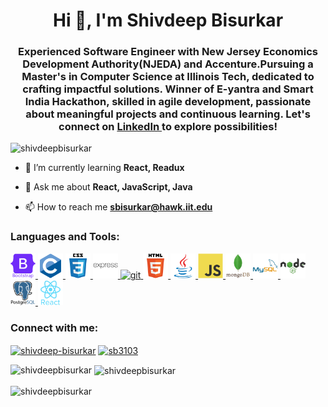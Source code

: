 <h1 align="center">Hi 👋, I'm Shivdeep Bisurkar</h1>
<h3 align="center">Experienced Software Engineer with New Jersey Economics Development Authority(NJEDA) and Accenture.Pursuing a Master's in Computer Science at Illinois Tech, dedicated to crafting impactful solutions. Winner of E-yantra and Smart India Hackathon, skilled in agile development, passionate about meaningful projects and continuous learning. Let's connect on <a href="https://www.linkedin.com/in/shivdeep-bisurkar/">LinkedIn </a> to explore possibilities!</h3>

<p align="left"> <img src="https://komarev.com/ghpvc/?username=shivdeepbisurkar&label=Profile%20views&color=0e75b6&style=flat" alt="shivdeepbisurkar" /> </p>

- 🌱 I’m currently learning **React, Readux**

- 💬 Ask me about **React, JavaScript, Java**

- 📫 How to reach me **sbisurkar@hawk.iit.edu**


<h3 align="left">Languages and Tools:</h3>
<p align="left"> <a href="https://getbootstrap.com" target="_blank" rel="noreferrer"> <img src="https://raw.githubusercontent.com/devicons/devicon/master/icons/bootstrap/bootstrap-plain-wordmark.svg" alt="bootstrap" width="40" height="40"/> </a> <a href="https://www.cprogramming.com/" target="_blank" rel="noreferrer"> <img src="https://raw.githubusercontent.com/devicons/devicon/master/icons/c/c-original.svg" alt="c" width="40" height="40"/> </a> <a href="https://www.w3schools.com/css/" target="_blank" rel="noreferrer"> <img src="https://raw.githubusercontent.com/devicons/devicon/master/icons/css3/css3-original-wordmark.svg" alt="css3" width="40" height="40"/> </a> <a href="https://expressjs.com" target="_blank" rel="noreferrer"> <img src="https://raw.githubusercontent.com/devicons/devicon/master/icons/express/express-original-wordmark.svg" alt="express" width="40" height="40"/> </a> <a href="https://git-scm.com/" target="_blank" rel="noreferrer"> <img src="https://www.vectorlogo.zone/logos/git-scm/git-scm-icon.svg" alt="git" width="40" height="40"/> </a> <a href="https://www.w3.org/html/" target="_blank" rel="noreferrer"> <img src="https://raw.githubusercontent.com/devicons/devicon/master/icons/html5/html5-original-wordmark.svg" alt="html5" width="40" height="40"/> </a> <a href="https://www.java.com" target="_blank" rel="noreferrer"> <img src="https://raw.githubusercontent.com/devicons/devicon/master/icons/java/java-original.svg" alt="java" width="40" height="40"/> </a> <a href="https://developer.mozilla.org/en-US/docs/Web/JavaScript" target="_blank" rel="noreferrer"> <img src="https://raw.githubusercontent.com/devicons/devicon/master/icons/javascript/javascript-original.svg" alt="javascript" width="40" height="40"/> </a> <a href="https://www.mongodb.com/" target="_blank" rel="noreferrer"> <img src="https://raw.githubusercontent.com/devicons/devicon/master/icons/mongodb/mongodb-original-wordmark.svg" alt="mongodb" width="40" height="40"/> </a> <a href="https://www.mysql.com/" target="_blank" rel="noreferrer"> <img src="https://raw.githubusercontent.com/devicons/devicon/master/icons/mysql/mysql-original-wordmark.svg" alt="mysql" width="40" height="40"/> </a> <a href="https://nodejs.org" target="_blank" rel="noreferrer"> <img src="https://raw.githubusercontent.com/devicons/devicon/master/icons/nodejs/nodejs-original-wordmark.svg" alt="nodejs" width="40" height="40"/> </a> <a href="https://www.postgresql.org" target="_blank" rel="noreferrer"> <img src="https://raw.githubusercontent.com/devicons/devicon/master/icons/postgresql/postgresql-original-wordmark.svg" alt="postgresql" width="40" height="40"/> </a> <a href="https://reactjs.org/" target="_blank" rel="noreferrer"> <img src="https://raw.githubusercontent.com/devicons/devicon/master/icons/react/react-original-wordmark.svg" alt="react" width="40" height="40"/> </a> </p>

<h3 align="left">Connect with me:</h3>
<p align="left">
<a href="https://linkedin.com/in/shivdeep-bisurkar" target="blank"><img align="center" src="https://raw.githubusercontent.com/rahuldkjain/github-profile-readme-generator/master/src/images/icons/Social/linked-in-alt.svg" alt="shivdeep-bisurkar" height="30" width="40" /></a>
<a href="https://www.leetcode.com/sb3103/" target="blank"><img align="center" src="https://raw.githubusercontent.com/rahuldkjain/github-profile-readme-generator/master/src/images/icons/Social/leet-code.svg" alt="sb3103" height="30" width="40" /></a>
</p>


<p><img align="left" src="https://github-readme-stats.vercel.app/api/top-langs?username=shivdeepbisurkar&show_icons=true&locale=en&layout=compact" alt="shivdeepbisurkar" /></p>

<p>&nbsp;<img align="center" src="https://github-readme-stats.vercel.app/api?username=shivdeepbisurkar&show_icons=true&locale=en" alt="shivdeepbisurkar" /></p>

<p><img align="center" src="https://github-readme-streak-stats.herokuapp.com/?user=shivdeepbisurkar&" alt="shivdeepbisurkar" /></p>

